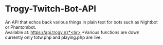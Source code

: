 # Trogy-Twitch-Bot-API
An API that echos back various things in plain text for bots such as Nightbot or Phantombot.<br>
Available at: https://api.trogy.nz*<br>
*Various functions are down currently only totw.php and playing.php are live.
